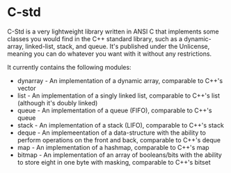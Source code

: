 # C-std
C-Std is a very lightweight library written in ANSI C that implements some classes you would find in the C++ standard library, such as a dynamic-array, linked-list, stack, and queue. It's published under the Unlicense, meaning you can do whatever you want with it without any restrictions.

It currently contains the following modules:
 - dynarray - An implementation of a dynamic array, comparable to C++'s vector
 - list - An implementation of a singly linked list, comparable to C++'s list (although it's doubly linked)
 - queue - An implementation of a queue (FIFO), comparable to C++'s queue
 - stack - An implementation of a stack (LIFO), comparable to C++'s stack
 - deque - An implemeentation of a data-structure with the ability to perform operations on the front and back, comparable to C++'s deque
 - map - An implementation of a hashmap, comparable to C++'s map
 - bitmap - An implementation of an array of booleans/bits with the ability to store eight in one byte with masking, comparable to C++'s bitset